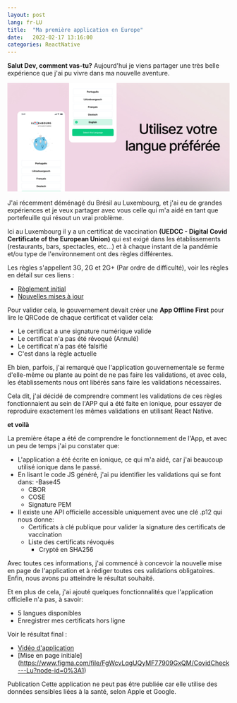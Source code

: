 ```yaml
---
layout: post
lang: fr-LU
title:  "Ma première application en Europe"
date:   2022-02-17 13:16:00
categories: ReactNative
---
```



**Salut Dev, comment vas-tu?** Aujourd'hui je viens partager une très belle expérience que j'ai pu vivre dans ma nouvelle aventure.

<img src="/assets/images/pages/covid-check-lu-banner.jpg">

J'ai récemment déménagé du Brésil au Luxembourg, et j'ai eu de grandes expériences et je veux partager avec vous celle qui m'a aidé en tant que portefeuille qui résout un vrai problème.

Ici au Luxembourg il y a un certificat de vaccination **(UEDCC - Digital Covid Certificate of the European Union)** qui est exigé dans les établissements (restaurants, bars, spectacles, etc...) et à chaque instant de la pandémie et/ou type de l'environnement ont des règles différentes.

Les règles s'appellent 3G, 2G et 2G+ (Par ordre de difficulté), voir les règles en détail sur ces liens :
- [Règlement initial](https://guichet.public.lu/fr/actualites/2021/decembre/28-app-covidcheck.html)
- [Nouvelles mises à jour](https://covid19.public.lu/en/covidcheck.html#:~:text=The%202G%2B%20system,CoV%2D2%20rapid%20antigen%20test)

Pour valider cela, le gouvernement devait créer une **App Offline First** pour lire le QRCode de chaque certificat et valider cela:
- Le certificat a une signature numérique valide
- Le certificat n'a pas été révoqué (Annulé)
- Le certificat n'a pas été falsifié
- C'est dans la règle actuelle

Eh bien, parfois, j'ai remarqué que l'application gouvernementale se ferme d'elle-même ou plante au point de ne pas faire les validations, et avec cela, les établissements nous ont libérés sans faire les validations nécessaires.

Cela dit, j'ai décidé de comprendre comment les validations de ces règles fonctionnaient au sein de l'APP qui a été faite en ionique, pour essayer de reproduire exactement les mêmes validations en utilisant React Native.

**et voilà**

La première étape a été de comprendre le fonctionnement de l'App, et avec un peu de temps j'ai pu constater que:
- L'application a été écrite en ionique, ce qui m'a aidé, car j'ai beaucoup utilisé ionique dans le passé.
- En lisant le code JS généré, j'ai pu identifier les validations qui se font dans:
    -Base45
    - CBOR
    - COSE
    - Signature PEM
- Il existe une API officielle accessible uniquement avec une clé .p12 qui nous donne:
    - Certificats à clé publique pour valider la signature des certificats de vaccination
    - Liste des certificats révoqués
        - Crypté en SHA256

Avec toutes ces informations, j'ai commencé à concevoir la nouvelle mise en page de l'application et à rédiger toutes ces validations obligatoires. Enfin, nous avons pu atteindre le résultat souhaité.

Et en plus de cela, j'ai ajouté quelques fonctionnalités que l'application officielle n'a pas, à savoir:
- 5 langues disponibles
- Enregistrer mes certificats hors ligne

Voir le résultat final :
- [Vidéo d'application](https://pedroentringer.dev/app/covid-check-lu/)
- [Mise en page initiale] (https://www.figma.com/file/FgWcvLqgUQyMF77909GxQM/CovidCheck---Lu?node-id=0%3A1)

<div class="splash projects">
    <div class="content">
        <span class="title">Publication</span>
        <span class="description">Cette application ne peut pas être publiée car elle utilise des données sensibles liées à la santé, selon Apple et Google.</span>
    </div>
</div>